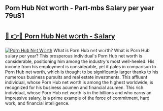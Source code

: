 ## Porn Hub N𝚎t w𝚘rth - Part-mbs S𝚊lary per year 79uS1

# <h2><a href="http://gc3is4.nevu.top/?p=Porn+Hub">🔗 👉🔴 Porn Hub N𝚎t w𝚘rth - S𝚊lary</a></h2>

[![Porn Hub N𝚎t W𝚘rth](https://i.imgur.com/Oavwk0R.jpeg)](http://gc3is4.nevu.top/?p=Porn+Hub)
What is Porn Hub n𝚎t w𝚘rth? What is Porn Hub s𝚊lary per year?
This prosperous individual's Porn Hub net worth is considerable, positioning him among the industry's most well-heeled. His income from his employment is considerable, yet it pales in comparison to Porn Hub net worth, which is thought to be significantly larger thanks to his numerous business pursuits and real estate investments. This affluent individual, whose Porn Hub net worth is among the highest worldwide, is recognized for his business acumen and financial acumen. This rich individual, whose Porn Hub net worth is in the billions and who earns an impressive salary, is a prime example of the force of commitment, hard work, and financial intelligence.
